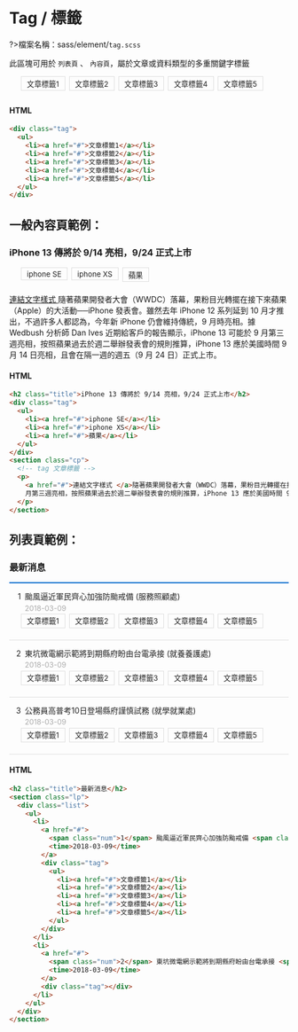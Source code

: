 # Tag / 標籤

?>檔案名稱：sass/element/`tag.scss`

此區塊可用於 `列表頁` 、 `內容頁`，屬於文章或資料類型的多重關鍵字標籤

<div class="demo">
<div class="tag">
    <ul>
        <li><a href=javascript:;>文章標籤1</a></li>
        <li><a href=javascript:;>文章標籤2</a></li>
        <li><a href=javascript:;>文章標籤3</a></li>
        <li><a href=javascript:;>文章標籤4</a></li>
        <li><a href=javascript:;>文章標籤5</a></li>
    </ul>
</div>
</div>

<!-- tabs:start -->

#### **HTML**

```html
<div class="tag">
  <ul>
    <li><a href="#">文章標籤1</a></li>
    <li><a href="#">文章標籤2</a></li>
    <li><a href="#">文章標籤3</a></li>
    <li><a href="#">文章標籤4</a></li>
    <li><a href="#">文章標籤5</a></li>
  </ul>
</div>
```

<!-- tabs:end -->

<!-- <iframe height="265" style="width: 100%;" scrolling="no" title="Tag / 標籤" src="https://codepen.io/u00hyui/embed/KKWVEpL?height=265&theme-id=dark&default-tab=html,result" frameborder="no" loading="lazy" allowtransparency="true" allowfullscreen="true">
  See the Pen <a href='https://codepen.io/u00hyui/pen/KKWVEpL'>Tag / 標籤</a> by u00hyui
  (<a href='https://codepen.io/u00hyui'>@u00hyui</a>) on <a href='https://codepen.io'>CodePen</a>.
</iframe> -->

## 一般內容頁範例：

<section class="demo">
    <h3 class="title">
  iPhone 13 傳將於 9/14 亮相，9/24 正式上市</h3>
<div class="tag">
  <ul>
    <li><a href=javascript:;>iphone SE</a></li>
    <li><a href=javascript:;>iphone XS</a></li>
    <li><a href=javascript:;>蘋果</a></li>
  </ul>
</div>
</section>
<section class="cp">
  <!-- tag 文章標籤 -->
  <p><a href="#">連結文字樣式 </a>隨著蘋果開發者大會（WWDC）落幕，果粉目光轉擺在接下來蘋果（Apple）的大活動──iPhone 發表會。雖然去年 iPhone 12 系列延到 10 月才推出，不過許多人都認為，今年新 iPhone 仍會維持傳統，9 月時亮相。據 Wedbush 分析師 Dan Ives 近期給客戶的報告顯示，iPhone 13 可能於 9 月第三週亮相，按照蘋果過去於週二舉辦發表會的規則推算，iPhone 13 應於美國時間 9 月 14 日亮相，且會在隔一週的週五（9 月 24 日）正式上市。</p>
</section>

<!-- tabs:start -->

#### **HTML**

```html
<h2 class="title">iPhone 13 傳將於 9/14 亮相，9/24 正式上市</h2>
<div class="tag">
  <ul>
    <li><a href="#">iphone SE</a></li>
    <li><a href="#">iphone XS</a></li>
    <li><a href="#">蘋果</a></li>
  </ul>
</div>
<section class="cp">
  <!-- tag 文章標籤 -->
  <p>
    <a href="#">連結文字樣式 </a>隨著蘋果開發者大會（WWDC）落幕，果粉目光轉擺在接下來蘋果（Apple）的大活動──iPhone 發表會。雖然去年 iPhone 12 系列延到 10 月才推出，不過許多人都認為，今年新 iPhone 仍會維持傳統，9 月時亮相。據 Wedbush 分析師 Dan Ives 近期給客戶的報告顯示，iPhone 13 可能於 9
    月第三週亮相，按照蘋果過去於週二舉辦發表會的規則推算，iPhone 13 應於美國時間 9 月 14 日亮相，且會在隔一週的週五（9 月 24 日）正式上市。
  </p>
</section>
```

<!-- tabs:end -->

<!-- <iframe height="400" style="width: 100%;" scrolling="no" title="tag內容頁範例" src="https://codepen.io/u00hyui/embed/jOBjJab?defaultTab=html%2Cresult" frameborder="no" loading="lazy" allowtransparency="true" allowfullscreen="true">
  See the Pen <a href="https://codepen.io/u00hyui/pen/jOBjJab">
  tag內容頁範例</a> by u00hyui (<a href="https://codepen.io/u00hyui">@u00hyui</a>)
  on <a href="https://codepen.io">CodePen</a>.
</iframe> -->

## 列表頁範例：

<h3 class="title">最新消息</h3>
<section class="lp demo">
  <div class="list">
    <ul>
      <li>
        <a href="#">
          <span class="num">1</span> 颱風逼近軍民齊心加強防颱戒備 <span class="dept">(服務照顧處)</span>
          <time>2018-03-09</time>
        </a>
        <div class="tag">
          <ul>
            <li><a href=javascript:;>文章標籤1</a></li>
            <li><a href=javascript:;>文章標籤2</a></li>
            <li><a href=javascript:;>文章標籤3</a></li>
            <li><a href=javascript:;>文章標籤4</a></li>
            <li><a href=javascript:;>文章標籤5</a></li>
          </ul>
        </div>
      </li>
      <li>
        <a href="#">
          <span class="num">2</span> 東坑微電網示範將到期縣府盼由台電承接 <span class="dept"> (就養養護處)</span>
          <time>2018-03-09</time>
        </a>
        <div class="tag">
          <ul>
            <li><a href=javascript:;>文章標籤1</a></li>
            <li><a href=javascript:;>文章標籤2</a></li>
            <li><a href=javascript:;>文章標籤3</a></li>
            <li><a href=javascript:;>文章標籤4</a></li>
            <li><a href=javascript:;>文章標籤5</a></li>
          </ul>
        </div>
      </li>
      <li>
        <a href="#">
          <span class="num">3</span> 公務員高普考10日登場縣府謹慎試務 <span class="dept"> (就學就業處)</span>
          <time>2018-03-09</time>
        </a>
        <div class="tag">
          <ul>
            <li><a href=javascript:;>文章標籤1</a></li>
            <li><a href=javascript:;>文章標籤2</a></li>
            <li><a href=javascript:;>文章標籤3</a></li>
            <li><a href=javascript:;>文章標籤4</a></li>
            <li><a href=javascript:;>文章標籤5</a></li>
          </ul>
        </div>
      </li>
    </ul>
  </div>
</section>

<!-- tabs:start -->

#### **HTML**

```html
<h2 class="title">最新消息</h2>
<section class="lp">
  <div class="list">
    <ul>
      <li>
        <a href="#">
          <span class="num">1</span> 颱風逼近軍民齊心加強防颱戒備 <span class="dept">(服務照顧處)</span>
          <time>2018-03-09</time>
        </a>
        <div class="tag">
          <ul>
            <li><a href="#">文章標籤1</a></li>
            <li><a href="#">文章標籤2</a></li>
            <li><a href="#">文章標籤3</a></li>
            <li><a href="#">文章標籤4</a></li>
            <li><a href="#">文章標籤5</a></li>
          </ul>
        </div>
      </li>
      <li>
        <a href="#">
          <span class="num">2</span> 東坑微電網示範將到期縣府盼由台電承接 <span class="dept"> (就養養護處)</span>
          <time>2018-03-09</time>
        </a>
        <div class="tag"></div>
      </li>
    </ul>
  </div>
</section>
```

<!-- tabs:end -->
<!-- <iframe height="550" style="width: 100%;" scrolling="no" title="tag列表頁範例" src="https://codepen.io/u00hyui/embed/vYxqMBw?defaultTab=html%2Cresult" frameborder="no" loading="lazy" allowtransparency="true" allowfullscreen="true">
  See the Pen <a href="https://codepen.io/u00hyui/pen/vYxqMBw">
  tag列表頁範例</a> by u00hyui (<a href="https://codepen.io/u00hyui">@u00hyui</a>)
  on <a href="https://codepen.io">CodePen</a>.
</iframe> -->

<style>
.demo .tag {
  margin-bottom: 1em;
  position: relative;

}
.demo .tag:before {
    content: '';
    width: 16px;
    height: 16px;
    position: absolute;
    left: 0;
    top: 0.5em;
    background: url(https://hywebu00.github.io/HyUI_v4.0/images/basic/icon_tag.svg) no-repeat center center;
    background-size: 16px;
  }
.demo .tag ul{
      margin: 0;
  padding: 0;
  list-style: none;
    display: flex;
    flex-wrap: wrap;
    margin-left: 1.5em;
}
.demo .tag li {
      margin: 0 0.5em 0.5em 0;
      flex: 0 0 auto;
    }

.demo .tag a {
        display: block;
        font-size: 0.938em;
        border: 1px solid #ddd;
        padding: 0.2em 0.75em;
        color:#222;
        font-weight:400;
        text-decoration:none;
      }
.lp .list>ul {
    list-style-type: none;
    padding: 0;
    border-top: 2px solid #06c;
}
.lp .list>ul>li{
    padding: 1em 0;
    border-bottom: 1px solid #DDD;
    position: relative;
}
.lp .list>ul>li>a {
    display: block;
    padding-left: 2em;
    position: relative;
    line-height: 1.45em;
    color: #222;
    text-decoration: none;
}
.lp .list>ul>li>a .num {
    width: 1.5em;
    text-align: right;
    position: absolute;
    top: 0;
    left: 0;
}
.lp .list>ul>li time {
    display: block;
    color: #AAA;
    font-size: .938em;
}
.lp .list>ul>li .tag{
      margin-bottom: 0em;
}
</style>
